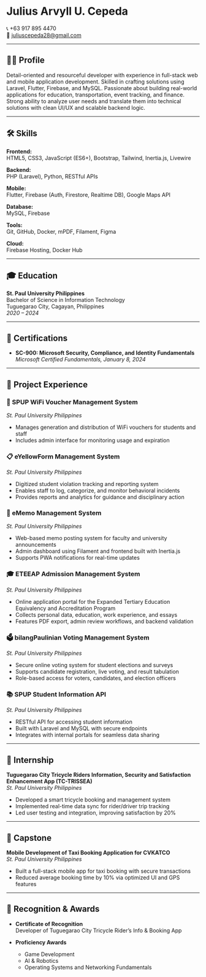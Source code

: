# Julius Arvyll U. Cepeda

📞 +63 917 895 4470  
📧 juliuscepeda28@gmail.com  

---

## 🧑‍💻 Profile

Detail-oriented and resourceful developer with experience in full-stack web and mobile application development. Skilled in crafting solutions using Laravel, Flutter, Firebase, and MySQL. Passionate about building real-world applications for education, transportation, event tracking, and finance. Strong ability to analyze user needs and translate them into technical solutions with clean UI/UX and scalable backend logic.

---

## 🛠️ Skills

**Frontend:**  
HTML5, CSS3, JavaScript (ES6+), Bootstrap, Tailwind, Inertia.js, Livewire

**Backend:**  
PHP (Laravel), Python, RESTful APIs

**Mobile:**  
Flutter, Firebase (Auth, Firestore, Realtime DB), Google Maps API

**Database:**  
MySQL, Firebase

**Tools:**  
Git, GitHub, Docker, mPDF, Filament, Figma

**Cloud:**  
Firebase Hosting, Docker Hub

---

## 🎓 Education

**St. Paul University Philippines**  
Bachelor of Science in Information Technology  
Tuguegarao City, Cagayan, Philippines  
*2020 – 2024*

---

## 🧪 Certifications

- **SC-900: Microsoft Security, Compliance, and Identity Fundamentals**  
  *Microsoft Certified Fundamentals, January 8, 2024*

---

## 💼 Project Experience

### 📡 SPUP WiFi Voucher Management System  
*St. Paul University Philippines*  
- Manages generation and distribution of WiFi vouchers for students and staff  
- Includes admin interface for monitoring usage and expiration  

### 📋 eYellowForm Management System  
*St. Paul University Philippines*  
- Digitized student violation tracking and reporting system  
- Enables staff to log, categorize, and monitor behavioral incidents  
- Provides reports and analytics for guidance and disciplinary action  

### 📝 eMemo Management System  
*St. Paul University Philippines*  
- Web-based memo posting system for faculty and university announcements  
- Admin dashboard using Filament and frontend built with Inertia.js  
- Supports PWA notifications for real-time updates  

### 🎓 ETEEAP Admission Management System  
*St. Paul University Philippines*  
- Online application portal for the Expanded Tertiary Education Equivalency and Accreditation Program  
- Collects personal data, education, work experience, and essays  
- Features PDF export, admin review workflows, and backend validation  

### 🗳️ bilangPaulinian Voting Management System  
*St. Paul University Philippines*  
- Secure online voting system for student elections and surveys  
- Supports candidate registration, live voting, and result tabulation  
- Role-based access for voters, candidates, and election officers  

### 📚 SPUP Student Information API  
*St. Paul University Philippines*  
- RESTful API for accessing student information  
- Built with Laravel and MySQL with secure endpoints  
- Integrates with internal portals for seamless data sharing  

---

## 💼 Internship

**Tuguegarao City Tricycle Riders Information, Security and Satisfaction Enhancement App (TC-TRISSEA)**  
*St. Paul University Philippines*  
- Developed a smart tricycle booking and management system  
- Implemented real-time data sync for rider/driver trip tracking  
- Led user testing and integration, improving satisfaction by 20%  

---

## 🧪 Capstone

**Mobile Development of Taxi Booking Application for CVKATCO**  
*St. Paul University Philippines*  
- Built a full-stack mobile app for taxi booking with secure transactions  
- Reduced average booking time by 10% via optimized UI and GPS features  

---

## 🏅 Recognition & Awards

- **Certificate of Recognition**  
  Developer of Tuguegarao City Tricycle Rider’s Info & Booking App  

- **Proficiency Awards**  
  - Game Development  
  - AI & Robotics  
  - Operating Systems and Networking Fundamentals  

